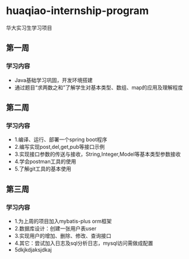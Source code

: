 # huaqiao-internship-program

华大实习生学习项目

## 第一周

### 学习内容

- Java基础学习巩固，开发环境搭建
- 通过题目“求两数之和”了解学生对基本类型、数组、map的应用及理解程度

## 第二周

### 学习内容

- 1.编译、运行、部署一个spring boot程序
- 2.编写实现post,del,get,pub等接口示例
- 3.实现接口参数的传送与接收，String,Integer,Model等基本类型参数接收
- 4.学会postman工具的使用
- 5.了解git工具的基本使用

## 第三周

### 学习内容

- 1.为上周的项目加入mybatis-plus orm框架
- 2.数据库设计：创建一张用户表user
- 3.实现用户的增加、删除、修改、查询接口
- 4.其它：尝试加入日志及sql分析日志，mysql访问需做成配置
- 5dkjkdjaksjdkaj
  
